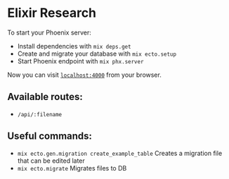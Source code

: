 # Elixir Research

To start your Phoenix server:

  * Install dependencies with `mix deps.get`
  * Create and migrate your database with `mix ecto.setup`
  * Start Phoenix endpoint with `mix phx.server`

Now you can visit [`localhost:4000`](http://localhost:4000) from your browser.

## Available routes:
  * `/api/:filename`


## Useful commands:

  * `mix ecto.gen.migration create_example_table` Creates a migration file that can be edited later
  * `mix ecto.migrate` Migrates files to DB